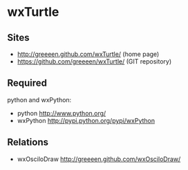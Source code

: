 # wxTurtle

## Sites
* http://greeeen.github.com/wxTurtle/ (home page)
* https://github.com/greeeen/wxTurtle/ (GIT repository)

## Required
python and wxPython:

* python http://www.python.org/
* wxPython http://pypi.python.org/pypi/wxPython

## Relations

* wxOsciloDraw http://greeeen.github.com/wxOsciloDraw/
